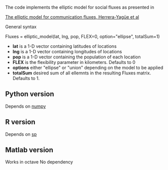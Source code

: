 The code implements the elliptic model for social fluxes as presented in 

[The elliptic model for communication fluxes, Herrera-Yagüe et al](http://dx.doi.org/10.1088/1742-5468/2014/04/P04022)




General syntax 

Fluxes = elliptic_model(lat, lng, pop, FLEX=0, option="ellipse", totalSum=1)

* __lat__ is a 1-D vector containing latitudes of locations
* __lng__ is a 1-D vector containing longitudes of locations
* __pop__ is a 1-D vector containing the population of each location
* __FLEX__ is the flexibility parameter in kilometers. Defaults to 0
* __options__ either "ellipse" or "union" depending on the model to be applied
* __totalSum__ desired sum of all ellemnts in the resulting Fluxes matrix. Defaults to 1.





Python version
-----------------------------------

Depends on [numpy](http://www.numpy.org/)


R version
-----------

Depends on [sp](http://cran.r-project.org/web/packages/sp/index.html)

Matlab version
-----------

Works in octave
No dependency 
